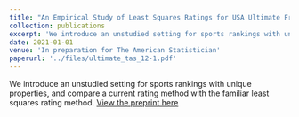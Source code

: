 ```yaml
---
title: "An Empirical Study of Least Squares Ratings for USA Ultimate Frisbee - Alexander N. Sietsema"
collection: publications
excerpt: 'We introduce an unstudied setting for sports rankings with unique properties, and compare a current rating method with the familiar least squares rating method.'
date: 2021-01-01
venue: 'In preparation for The American Statistician'
paperurl: '../files/ultimate_tas_12-1.pdf'
---
```

We introduce an unstudied setting for sports rankings with unique properties, and compare a current rating method with the familiar least squares rating method.
[View the preprint here](https://arxiv.org/abs/2201.05249)
